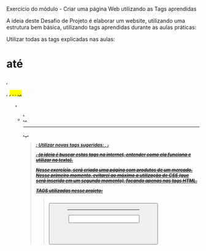 Exercício do módulo - Criar uma página Web utilizando as Tags aprendidas

A ideia deste Desafio de Projeto é elaborar um website, utilizando uma estrutura bem básica, utilizando tags aprendidas durante as aulas práticas:
 
Utilizar todas as tags explicadas nas aulas: <h1> até <h6>, <p>, <mark>, <small>, <i>, <u>, <strong>, <ol>, <ul>, <li>, <a>, <hr>, <sub>, <sup>, <blockquote>;
Utilizar novas tags sugeridas: <font>, <del>, <p>, <abbr> (a ideia é buscar estas tags na internet, entender como ela funciona e utilizar no texto).


Nesse exercício, será criada uma página com produtos de um mercado. Nesse primeiro momento, evitarei ao máximo a utilização de CSS (que será inserido em um segundo momento), focando apenas nas tags HTML.

TAGS utilizadas nesse projeto:
<!-- -->
<!DOCTYPE>
<a href="#">
<abbr>
<address>
<article>
<b>
<blockquote>
<br>
<button>
<em>
<figure>
<figurecaption>
<footer>
<h1..h3>
<header>
<hr>
<i>
<image>
<input>
<nav>
